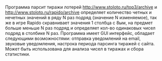 Программа парсит тиражи лотерей http://www.stoloto.ru/top3/archive и http://www.stoloto.ru/rapido/archive определяет количество четных и
нечетных значений в ряду N раз подряд (значение N изменяемое), так же в игре Rapido скравнивает значения 1 столбца с 8ым, на предмет больше меньше
N раз подряд и определяет кол-во одинаковых чисел подряд в столбике N раз.
Программа имеет GUI интерфейс, обладает следующими возможностями: отправка уведомлений на email, звуковые уведомления, настрока периода
парсинга тиражей с сайта.
Может быть использована для анализа чисел в тиражах и сбора статистики.
